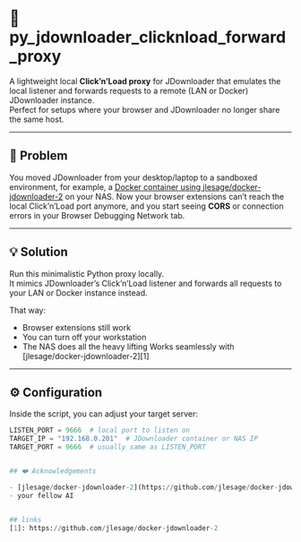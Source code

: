 # 🧩 py_jdownloader_clicknload_forward_proxy

A lightweight local **Click’n’Load proxy** for JDownloader that emulates the local listener and forwards requests to a remote (LAN or Docker) JDownloader instance.  
Perfect for setups where your browser and JDownloader no longer share the same host.

---

## 🧠 Problem

You moved JDownloader from your desktop/laptop to a sandboxed environment, for example, a [Docker container using jlesage/docker-jdownloader-2](https://github.com/jlesage/docker-jdownloader-2) on your NAS.
Now your browser extensions can’t reach the local Click’n’Load port anymore, and you start seeing **CORS** or connection errors in your Browser Debugging Network tab.

---

## 💡 Solution

Run this minimalistic Python proxy locally.  
It mimics JDownloader’s Click’n’Load listener and forwards all requests to your LAN or Docker instance instead.  

That way:
- Browser extensions still work  
- You can turn off your workstation  
- The NAS does all the heavy lifting
Works seamlessly with [jlesage/docker-jdownloader-2][1]


---

## ⚙️ Configuration

Inside the script, you can adjust your target server:

```python
LISTEN_PORT = 9666  # local port to listen on
TARGET_IP = "192.168.0.201"  # JDownloader container or NAS IP
TARGET_PORT = 9666  # usually same as LISTEN_PORT


## ❤️ Acknowledgements

- [jlesage/docker-jdownloader-2](https://github.com/jlesage/docker-jdownloader-2) — for making it easy to run JDownloader in Docker
- your fellow AI


## links
[1]: https://github.com/jlesage/docker-jdownloader-2
